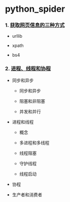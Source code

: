 # python_spider

### 1. [获取网页信息的三种方式]([urllib_xpath_bs4.md](note/urllib_xpath_bs4.md))
   - urllib

   - xpath

   - bs4

### 2. [进程、线程和协程](note/process_thread.md)

- 同步和异步

  - 同步和异步

  - 阻塞和非阻塞
  - 并发和并行

- 进程和线程

  - 概念

  - 多进程和多线程

  - 线程阻塞

  - 守护线程

  - 线程启动

- 协程

- 生产者和消费者


